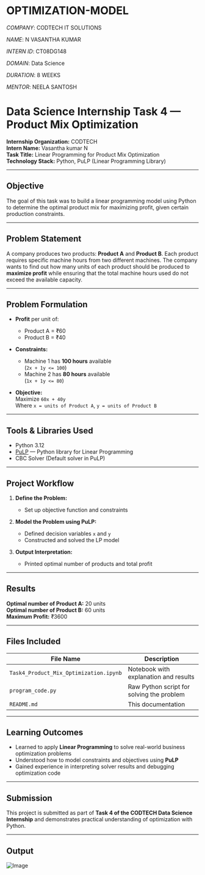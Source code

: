 # OPTIMIZATION-MODEL

*COMPANY*: CODTECH IT SOLUTIONS

*NAME*: N VASANTHA KUMAR

*INTERN ID*: CT08DG148

*DOMAIN*: Data Science

*DURATION*: 8 WEEKS

*MENTOR*: NEELA SANTOSH


# Data Science Internship Task 4 — Product Mix Optimization

**Internship Organization:** CODTECH  
**Intern Name:** Vasantha kumar N  
**Task Title:** Linear Programming for Product Mix Optimization  
**Technology Stack:** Python, PuLP (Linear Programming Library)

---

## Objective

The goal of this task was to build a linear programming model using Python to determine the optimal product mix for maximizing profit, given certain production constraints.

---

## Problem Statement

A company produces two products: **Product A** and **Product B**. Each product requires specific machine hours from two different machines. The company wants to find out how many units of each product should be produced to **maximize profit** while ensuring that the total machine hours used do not exceed the available capacity.

---

## Problem Formulation

- **Profit** per unit of:
  - Product A = ₹60
  - Product B = ₹40

- **Constraints:**
  - Machine 1 has **100 hours** available  
    (`2x + 1y <= 100`)
  - Machine 2 has **80 hours** available  
    (`1x + 1y <= 80`)

- **Objective:**  
  Maximize `60x + 40y`  
  Where `x = units of Product A`, `y = units of Product B`

---

## Tools & Libraries Used

- Python 3.12
- [PuLP](https://github.com/coin-or/pulp) — Python library for Linear Programming
- CBC Solver (Default solver in PuLP)

---

## Project Workflow

1. **Define the Problem:**
   - Set up objective function and constraints

2. **Model the Problem using PuLP:**
   - Defined decision variables `x` and `y`
   - Constructed and solved the LP model

3. **Output Interpretation:**
   - Printed optimal number of products and total profit

---

## Results

 **Optimal number of Product A:** 20 units  
 **Optimal number of Product B:** 60 units  
 **Maximum Profit:** ₹3600

---

## Files Included

| File Name                            | Description                                |
|-------------------------------------|--------------------------------------------|
| `Task4_Product_Mix_Optimization.ipynb` | Notebook with explanation and results      |
| `program_code.py`                   | Raw Python script for solving the problem  |
| `README.md`                         | This documentation                         |

---

## Learning Outcomes

- Learned to apply **Linear Programming** to solve real-world business optimization problems
- Understood how to model constraints and objectives using **PuLP**
- Gained experience in interpreting solver results and debugging optimization code

---

## Submission

This project is submitted as part of **Task 4 of the CODTECH Data Science Internship** and demonstrates practical understanding of optimization with Python.

---

## Output

![Image](https://github.com/user-attachments/assets/13ef5ba6-3ce0-46c2-ae1d-ca20c5795c8d)
